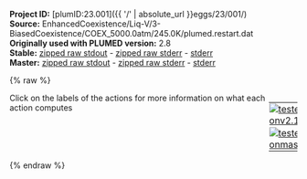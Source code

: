 **Project ID:** [plumID:23.001]({{ '/' | absolute_url }}eggs/23/001/)  
**Source:** EnhancedCoexistence/Liq-V/3-BiasedCoexistence/COEX_5000.0atm/245.0K/plumed.restart.dat  
**Originally used with PLUMED version:** 2.8  
**Stable:** [zipped raw stdout](plumed.restart.dat.plumed.stdout.txt.zip) - [zipped raw stderr](plumed.restart.dat.plumed.stderr.txt.zip) - [stderr](plumed.restart.dat.plumed.stderr)  
**Master:** [zipped raw stdout](plumed.restart.dat.plumed_master.stdout.txt.zip) - [zipped raw stderr](plumed.restart.dat.plumed_master.stderr.txt.zip) - [stderr](plumed.restart.dat.plumed_master.stderr)  

{% raw %}
<div style="width: 100%; float:left">
<div style="width: 90%; float:left" id="value_details_data/EnhancedCoexistence/Liq-V/3-BiasedCoexistence/COEX_5000.0atm/245.0K/plumed.restart.dat"> Click on the labels of the actions for more information on what each action computes </div>
<div style="width: 10%; float:left"><table><tr><td style="padding:1px"><a href="plumed.restart.dat.plumed.stderr"><img src="https://img.shields.io/badge/v2.10-passing-green.svg" alt="tested onv2.10" /></a></td></tr><tr><td style="padding:1px"><a href="plumed.restart.dat.plumed_master.stderr"><img src="https://img.shields.io/badge/master-passing-green.svg" alt="tested onmaster" /></a></td></tr></table></div></div>
<pre style="width=97%;">
<span class="plumedtooltip" style="color:blue"># vim:ft=plumed<span class="right">Enables syntax highlighting for PLUMED files in vim. See <a href="https://www.plumed.org/doc-master/user-doc/html/_vim_syntax.html">here for more details. </a><i></i></span></span>
<br/><span class="plumedtooltip" style="color:green">RESTART<span class="right">Activate restart. <a href="https://www.plumed.org/doc-master/user-doc/html/_r_e_s_t_a_r_t.html" style="color:green">More details</a><i></i></span></span>
<br/><span style="display:none;" id="data/EnhancedCoexistence/Liq-V/3-BiasedCoexistence/COEX_5000.0atm/245.0K/plumed.restart.dat">The RESTART action with label <b></b> calculates something</span><span id="data/EnhancedCoexistence/Liq-V/3-BiasedCoexistence/COEX_5000.0atm/245.0K/plumed.restart.datplumed.start.dat_short"><span class="plumedtooltip" style="color:green">INCLUDE<span class="right">Includes an external input file, similar to #include in C preprocessor. <a href="https://www.plumed.org/doc-master/user-doc/html/_i_n_c_l_u_d_e.html">More details</a>. Show <a class="toggler" href='javascript:;' onclick='toggleDisplay("data/EnhancedCoexistence/Liq-V/3-BiasedCoexistence/COEX_5000.0atm/245.0K/plumed.restart.datplumed.start.dat");'>included file</a><i></i></span></span> <span class="plumedtooltip">FILE<span class="right">file to be included<i></i></span></span>=<a class="toggler" href='javascript:;' onclick='toggleDisplay("data/EnhancedCoexistence/Liq-V/3-BiasedCoexistence/COEX_5000.0atm/245.0K/plumed.restart.datplumed.start.dat");'>plumed.start.dat</a>
</span><span id="data/EnhancedCoexistence/Liq-V/3-BiasedCoexistence/COEX_5000.0atm/245.0K/plumed.restart.datplumed.start.dat_long" style="display:none;"><span style="color:blue" class="comment"># The command:
</span><span class="toggler" style="color:red" onclick='toggleDisplay("data/EnhancedCoexistence/Liq-V/3-BiasedCoexistence/COEX_5000.0atm/245.0K/plumed.restart.datplumed.start.dat")'># INCLUDE FILE=plumed.start.dat
</span><span style="color:blue" class="comment"># ensures PLUMED loads the contents of the file called plumed.start.dat</span>
<span style="color:blue" class="comment"># The contents of this file are shown below (click the red comment to hide them).</span>
<span class="plumedtooltip" style="color:blue"># vim:ft=plumed<span class="right">Enables syntax highlighting for PLUMED files in vim. See <a href="https://www.plumed.org/doc-master/user-doc/html/_vim_syntax.html">here for more details. </a><i></i></span></span>


<br/><span style="display:none;" id="data/EnhancedCoexistence/Liq-V/3-BiasedCoexistence/COEX_5000.0atm/245.0K/plumed.restart.datplumed.start.dat">The INCLUDE action with label <b>plumed.start.dat</b> calculates something</span><span class="plumedtooltip" style="color:green">INCLUDE<span class="right">Includes an external input file, similar to #include in C preprocessor. <a href="https://www.plumed.org/doc-master/user-doc/html/_i_n_c_l_u_d_e.html" style="color:green">More details</a><i></i></span></span> <span class="plumedtooltip">FILE<span class="right">file to be included<i></i></span></span>=plumed.order.dat


<span style="color:blue" class="comment"># Target uniform distribution of the order parameter between 336 and 392 molecules</span>
<span style="color:blue" class="comment"># i.e. between 6 and 7 layers, each of 56 molecules</span>
<b name="data/EnhancedCoexistence/Liq-V/3-BiasedCoexistence/COEX_5000.0atm/245.0K/plumed.restart.datumb1" onclick='showPath("data/EnhancedCoexistence/Liq-V/3-BiasedCoexistence/COEX_5000.0atm/245.0K/plumed.restart.dat","data/EnhancedCoexistence/Liq-V/3-BiasedCoexistence/COEX_5000.0atm/245.0K/plumed.restart.datumb1","data/EnhancedCoexistence/Liq-V/3-BiasedCoexistence/COEX_5000.0atm/245.0K/plumed.restart.datumb1","brown")'>umb1</b>: <span class="plumedtooltip" style="color:green">ECV_UMBRELLAS_LINE<span class="right">Target a multiumbrella ensemble, by combining systems each with a parabolic bias potential at a different location. <a href="https://www.plumed.org/doc-master/user-doc/html/_e_c_v__u_m_b_r_e_l_l_a_s__l_i_n_e.html" style="color:green">More details</a><i></i></span></span> <span class="plumedtooltip">ARG<span class="right">the labels of the scalar values that are input to this action<i></i></span></span>=refcv.morethan-1 <span class="plumedtooltip">TEMP<span class="right"> temperature<i></i></span></span>=245.0 <span class="plumedtooltip">CV_MIN<span class="right">the minimum of the CV range to be explored<i></i></span></span>=336.0 <span class="plumedtooltip">CV_MAX<span class="right">the maximum of the CV range to be explored<i></i></span></span>=392.0 <span class="plumedtooltip">SIGMA<span class="right">sigma of the umbrella Gaussians<i></i></span></span>=1 <span class="plumedtooltip">BARRIER<span class="right">a guess of the free energy barrier to be overcome (better to stay higher than lower)<i></i></span></span>=50
<span style="display:none;" id="data/EnhancedCoexistence/Liq-V/3-BiasedCoexistence/COEX_5000.0atm/245.0K/plumed.restart.datumb1">The ECV_UMBRELLAS_LINE action with label <b>umb1</b> calculates the following quantities:<table  align="center" frame="void" width="95%" cellpadding="5%"><tr><td width="5%"><b> Quantity </b>  </td><td><b> Description </b> </td></tr><tr><td width="5%">umb1..#!custom</td><td>the names of the output components for this action depend on the actions input file see the example inputs below for details</td></tr></table></span><b name="data/EnhancedCoexistence/Liq-V/3-BiasedCoexistence/COEX_5000.0atm/245.0K/plumed.restart.datopes" onclick='showPath("data/EnhancedCoexistence/Liq-V/3-BiasedCoexistence/COEX_5000.0atm/245.0K/plumed.restart.dat","data/EnhancedCoexistence/Liq-V/3-BiasedCoexistence/COEX_5000.0atm/245.0K/plumed.restart.datopes","data/EnhancedCoexistence/Liq-V/3-BiasedCoexistence/COEX_5000.0atm/245.0K/plumed.restart.datopes","brown")'>opes</b>: <span class="plumedtooltip" style="color:green">OPES_EXPANDED<span class="right">On-the-fly probability enhanced sampling with expanded ensembles for the target distribution. <a href="https://www.plumed.org/doc-master/user-doc/html/_o_p_e_s__e_x_p_a_n_d_e_d.html" style="color:green">More details</a><i></i></span></span> <span class="plumedtooltip">ARG<span class="right">the label of the ECVs that define the expansion<i></i></span></span>=<b name="data/EnhancedCoexistence/Liq-V/3-BiasedCoexistence/COEX_5000.0atm/245.0K/plumed.restart.datumb1">umb1.*</b> <span class="plumedtooltip">PACE<span class="right">how often the bias is updated<i></i></span></span>=2000 <span class="plumedtooltip">STRIDE<span class="right">the frequency with which the forces due to the bias should be calculated<i></i></span></span>=1 <span class="plumedtooltip">WALKERS_MPI<span class="right"> switch on MPI version of multiple walkers<i></i></span></span> 

<br/><span style="display:none;" id="data/EnhancedCoexistence/Liq-V/3-BiasedCoexistence/COEX_5000.0atm/245.0K/plumed.restart.datopes">The OPES_EXPANDED action with label <b>opes</b> calculates the following quantities:<table  align="center" frame="void" width="95%" cellpadding="5%"><tr><td width="5%"><b> Quantity </b>  </td><td><b> Description </b> </td></tr><tr><td width="5%">opes.bias</td><td>the instantaneous value of the bias potential</td></tr></table></span><span class="plumedtooltip" style="color:green">PRINT<span class="right">Print quantities to a file. <a href="https://www.plumed.org/doc-master/user-doc/html/_p_r_i_n_t.html" style="color:green">More details</a><i></i></span></span> <span class="plumedtooltip">STRIDE<span class="right"> the frequency with which the quantities of interest should be output<i></i></span></span>=500  <span class="plumedtooltip">ARG<span class="right">the labels of the values that you would like to print to the file<i></i></span></span>=* <span class="plumedtooltip">FILE<span class="right">the name of the file on which to output these quantities<i></i></span></span>=COLVAR
<span style="color:blue"># --- End of included input --- </span></span></pre>
{% endraw %}
